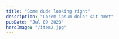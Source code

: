 ```yaml
---
title: "Some dude looking right"
description: "Lorem ipsum dolor sit amet"
pubDate: "Jul 09 2023"
heroImage: "/item2.jpg"
---
```

